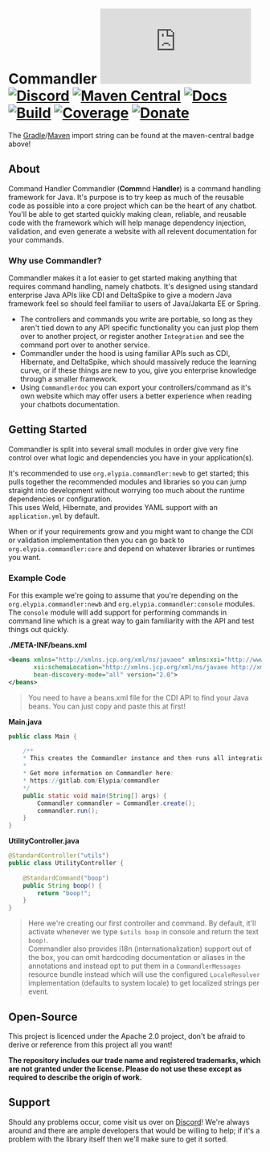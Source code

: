 # Commandler [![Matrix]][matrix-community] [![Discord]][discord-guild] [![Maven Central]][maven-page] [![Docs]][documentation] [![Build]][gitlab] [![Coverage]][gitlab] [![Donate]][elypia-donate]
The [Gradle]/[Maven] import string can be found at the maven-central badge above!

## About
Command Handler
Commandler (**Comm**nd H**andler**) is a command handling framework for Java.
It's purpose is to try keep as much of the reusable code as possible into a core
project which can be the heart of any chatbot.  
You'll be able to get started quickly making clean, reliable, and reusable code 
with the framework which will help manage dependency injection, validation, and
even generate a website with all relevent documentation for your commands.

### Why use Commandler?
Commandler makes it a lot easier to get started making anything that requires command
handling, namely chatbots. It's designed using standard enterprise Java APIs
like CDI and DeltaSpike to give a modern Java framework feel so should feel
familiar to users of Java/Jakarta EE or Spring.

* The controllers and commands you write are portable, so long as they aren't tied
down to any API specific functionality you can just plop them over to another project,
or register another `Integration` and see the command port over to another service.
* Commandler under the hood is using familiar APIs such as CDI, 
Hibernate, and DeltaSpike, which should massively reduce the learning curve,
or if these things are new to you, give you enterprise knowledge through a smaller framework.
* Using `Commandlerdoc` you can export your controllers/command as it's own website
which may offer users a better experience when reading your chatbots documentation. 

## Getting Started
Commandler is split into several small modules in order give very fine control
over what logic and dependencies you have in your application(s).

It's recommended to use `org.elypia.commandler:newb` to get started; this pulls 
together the recommended modules and libraries so you can jump straight into
development without worrying too much about the runtime dependencies or configuration.  
This uses Weld, Hibernate, and provides YAML support with an `application.yml` by default.

When or if your requirements grow and you might want to change the CDI or validation
implementation then you can go back to `org.elypia.commandler:core` and depend
on whatever libraries or runtimes you want.

### Example Code
For this example we're going to assume that you're depending on the 
`org.elypia.commandler:newb` and `org.elypia.commandler:console` modules.
The `console` module will add support for performing commands in command line which
is a great way to gain familiarity with the API and test things out quickly.

**./META-INF/beans.xml**
```xml
<beans xmlns="http://xmlns.jcp.org/xml/ns/javaee" xmlns:xsi="http://www.w3.org/2001/XMLSchema-instance"
       xsi:schemaLocation="http://xmlns.jcp.org/xml/ns/javaee http://xmlns.jcp.org/xml/ns/javaee/beans_2_0.xsd"
       bean-discovery-mode="all" version="2.0">
</beans>
```
> You need to have a beans.xml file for the CDI API to find your Java beans. 
> You can just copy and paste this at first!

**Main.java**
```java
public class Main {

    /**
    * This creates the Commandler instance and then runs all integrations.
    * 
    * Get more information on Commandler here: 
    * https://gitlab.com/Elypia/commandler
    */
    public static void main(String[] args) {
        Commandler commandler = Commandler.create();
        commandler.run();
    }
}
```

**UtilityController.java**
```java
@StandardController("utils")
public class UtilityController {
    
    @StandardCommand("boop")
    public String boop() {
        return "boop!";
    }
}
```
> Here we're creating our first controller and command. By default, it'll activate 
> whenever we type `$utils boop` in console and return the text `boop!`.  
> Commandler also provides i18n (internationalization) support out of the box, 
> you can omit hardcoding documentation or aliases in the annotations and instead opt
> to put them in a `CommandlerMessages` resource bundle instead which will use the
> configured `LocaleResolver` implementation (defaults to system locale) to get localized
> strings per event.

## Open-Source
This project is licenced under the Apache 2.0 project, don't be afraid to
derive or reference from this project all you want!

**The repository includes our trade name and registered trademarks, 
which are not granted under the license. Please do not use these 
except as required to describe the origin of work.**

## Support
Should any problems occur, come visit us over on [Discord][discord-guild]! We're always around and
there are ample developers that would be willing to help; if it's a problem with
the library itself then we'll make sure to get it sorted.

[matrix-community]: https://matrix.to/#/+elypia:matrix.org "Matrix Invite"
[discord-guild]: https://discord.com/invite/hprGMaM "Discord Invite"
[maven-page]: https://search.maven.org/search?q=g:org.elypia.commandler "Maven Central"
[documentation]: https://elypia.gitlab.io/commandler "Commandler Documentation"
[gitlab]: https://gitlab.com/Elypia/commandler/commits/master "Repository on GitLab"
[elypia-donate]: https://elypia.org/donate "Donate to Elypia"
[Gradle]: https://gradle.org/ "Depend via Gradle"
[Maven]: https://maven.apache.org/ "Depend via Maven"
[elypia]: https://elypia.org/ "Elypia Homepage"

[Matrix]: https://img.shields.io/matrix/elypia:matrix.org?logo=matrix "Matrix Shield"
[Discord]: https://discord.com/api/guilds/184657525990359041/widget.png "Discord Shield"
[Maven Central]: https://img.shields.io/maven-central/v/org.elypia.commandler/core "Download Shield"
[Docs]: https://img.shields.io/badge/docs-commandler-blue.svg "Commandler Documentation Shield"
[Build]: https://gitlab.com/Elypia/commandler/badges/master/pipeline.svg "GitLab Build Shield"
[Coverage]: https://gitlab.com/Elypia/commandler/badges/master/coverage.svg "GitLab Coverage Shield"
[Donate]: https://img.shields.io/badge/donate-elypia-blueviolet "Donate Shield"
